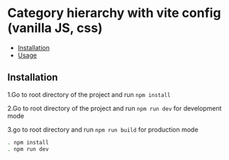 # Category hierarchy with vite config (vanilla JS, css)

- [Installation](#installation)
- [Usage](#usage)

## Installation

1.Go to root directory of the project and run ```npm install```

2.Go to root directory of the project and run  ```npm run dev``` for development mode

3.go to root directory and run ```npm run build``` for production mode

```bash
. npm install
. npm run dev
```


